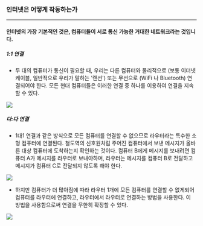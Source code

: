 ### 인터넷은 어떻게 작동하는가
---

#### 인터넷의 가장 기본적인 것은, 컴퓨터들이 서로 통신 가능한 거대한 네트워크라는 것입니다.

##### 1:1 연결
- 두 대의 컴퓨터가 통신이 필요할 때, 우리는 다른 컴퓨터와 물리적으로 (보통 이더넷 케이블, 일반적으로 우리가 말하는 '랜선') 또는 무선으로 (WiFi 나 Bluetooth) 연결되어야 한다. 모든 현대 컴퓨터들은 이러한 연결 중 하나를 이용하여 연결을 지속할 수 있다.

![](https://media.vlpt.us/images/exploit017/post/0533232a-ea61-4c5f-92cc-6c595b0e4c18/image.png)

##### 다:다 연결
- 1대1 연결과 같은 방식으로 모든 컴퓨터를 연결할 수 없으므로 라우터라는 특수한 소형 컴퓨터에 연결된다. 철도역의 신호원처럼 주어진 컴퓨터에서 보낸 메시지가 올바른 대상 컴퓨터에 도착하는지 확인하는 것이다. 컴퓨터 B에게 메시지를 보내려면 컴퓨터 A가 메시지를 라우터로 보내야하며, 라우터는 메시지를 컴퓨터 B로 전달하고 메시지가 컴퓨터 C로 전달되지 않도록 해야 한다.

![](https://media.vlpt.us/images/exploit017/post/00741fab-f711-4f9d-a157-b90e3c82b30e/image.png)
- 하지만 컴퓨터가 더 많아짐에 따라 라우터 1개에 모든 컴퓨터를 연결할 수 없게되어 컴퓨터를 라우터에 연결하고, 라우터에서 라우터로 연결하는 방법을 사용한다. 이 방법을 사용함으로써 연결을 무한히 확장할 수 있다.

![](https://media.vlpt.us/images/exploit017/post/35ffd724-5452-4cde-8d64-235e21cec33f/image.png)
